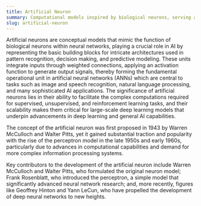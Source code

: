 ```yaml
---
title: Artificial Neuron  
summary: Computational models inspired by biological neurons, serving as the foundational units of artificial neural networks to process input and output signals.
slug: artificial-neuron
---  
```


Artificial neurons are conceptual models that mimic the function of biological neurons within neural networks, playing a crucial role in AI by representing the basic building blocks for intricate architectures used in pattern recognition, decision making, and predictive modeling. These units integrate inputs through weighted connections, applying an activation function to generate output signals, thereby forming the fundamental operational unit in artificial neural networks (ANNs) which are central to tasks such as image and speech recognition, natural language processing, and many sophisticated AI applications. The significance of artificial neurons lies in their ability to facilitate the complex computations required for supervised, unsupervised, and reinforcement learning tasks, and their scalability makes them critical for large-scale deep learning models that underpin advancements in deep learning and general AI capabilities.

The concept of the artificial neuron was first proposed in 1943 by Warren McCulloch and Walter Pitts, yet it gained substantial traction and popularity with the rise of the perceptron model in the late 1950s and early 1960s, particularly due to advances in computational capabilities and demand for more complex information processing systems.

Key contributors to the development of the artificial neuron include Warren McCulloch and Walter Pitts, who formulated the original neuron model; Frank Rosenblatt, who introduced the perceptron, a simple model that significantly advanced neural network research; and, more recently, figures like Geoffrey Hinton and Yann LeCun, who have propelled the development of deep neural networks to new heights.